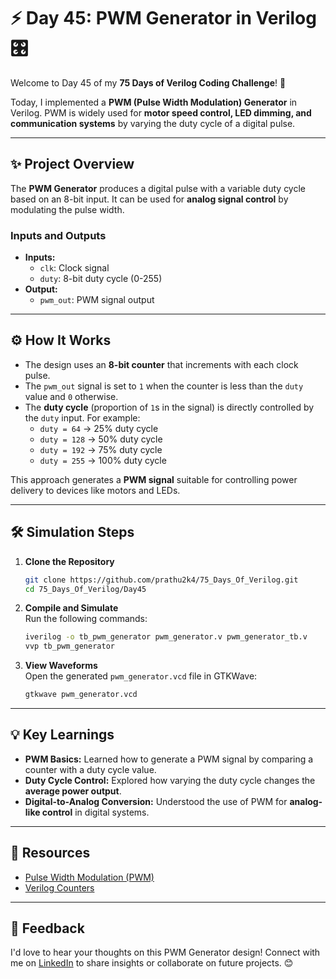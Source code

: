 # ⚡ Day 45: PWM Generator in Verilog 🎛️  

Welcome to Day 45 of my **75 Days of Verilog Coding Challenge**! 🎉  

Today, I implemented a **PWM (Pulse Width Modulation) Generator** in Verilog. PWM is widely used for **motor speed control, LED dimming, and communication systems** by varying the duty cycle of a digital pulse.  

---

## ✨ Project Overview  

The **PWM Generator** produces a digital pulse with a variable duty cycle based on an 8-bit input. It can be used for **analog signal control** by modulating the pulse width.  

### **Inputs and Outputs**  
- **Inputs:**  
  - `clk`: Clock signal  
  - `duty`: 8-bit duty cycle (0-255)  
- **Output:**  
  - `pwm_out`: PWM signal output  

---

## ⚙️ How It Works  

- The design uses an **8-bit counter** that increments with each clock pulse.  
- The `pwm_out` signal is set to `1` when the counter is less than the `duty` value and `0` otherwise.  
- The **duty cycle** (proportion of `1`s in the signal) is directly controlled by the `duty` input. For example:  
  - `duty = 64` → 25% duty cycle  
  - `duty = 128` → 50% duty cycle  
  - `duty = 192` → 75% duty cycle  
  - `duty = 255` → 100% duty cycle  

This approach generates a **PWM signal** suitable for controlling power delivery to devices like motors and LEDs.  

---

## 🛠️ Simulation Steps  

1. **Clone the Repository**  
   ```bash
   git clone https://github.com/prathu2k4/75_Days_Of_Verilog.git
   cd 75_Days_Of_Verilog/Day45
   ```  

2. **Compile and Simulate**  
   Run the following commands:  
   ```bash
   iverilog -o tb_pwm_generator pwm_generator.v pwm_generator_tb.v
   vvp tb_pwm_generator
   ```  

3. **View Waveforms**  
   Open the generated `pwm_generator.vcd` file in GTKWave:  
   ```bash
   gtkwave pwm_generator.vcd
   ```  

---

## 💡 Key Learnings  

- **PWM Basics:** Learned how to generate a PWM signal by comparing a counter with a duty cycle value.  
- **Duty Cycle Control:** Explored how varying the duty cycle changes the **average power output**.  
- **Digital-to-Analog Conversion:** Understood the use of PWM for **analog-like control** in digital systems.  

---

## 🔗 Resources  

- [Pulse Width Modulation (PWM)](https://en.wikipedia.org/wiki/Pulse-width_modulation)  
- [Verilog Counters](https://www.chipverify.com/verilog/verilog-counters)  

---

## 🤝 Feedback  

I'd love to hear your thoughts on this PWM Generator design! Connect with me on [LinkedIn](https://www.linkedin.com/in/pratham-jainvs) to share insights or collaborate on future projects. 😊  